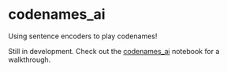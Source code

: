 # codenames_ai
Using sentence encoders to play codenames!

Still in development.
Check out the [codenames_ai](codenames_ai.ipynb) notebook for a walkthrough.
